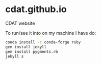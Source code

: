 # cdat.github.io
CDAT website

To run/see it into on my machine I have do:

```bash
conda install -c conda-forge ruby
gem install jekyll
gem install pygments.rb
jekyll s
```
